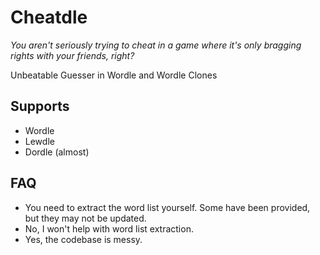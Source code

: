 # Cheatdle

*You aren't seriously trying to cheat in a game where it's only bragging rights with your friends, right?*

Unbeatable Guesser in Wordle and Wordle Clones

## Supports

* Wordle
* Lewdle
* Dordle (almost)

## FAQ

* You need to extract the word list yourself. Some have been provided, but they may not be updated.
* No, I won't help with word list extraction.
* Yes, the codebase is messy.
